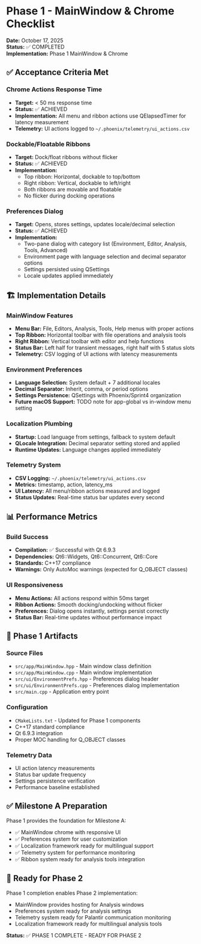 # Phase 1 - MainWindow & Chrome Checklist

**Date:** October 17, 2025  
**Status:** ✅ COMPLETED  
**Implementation:** Phase 1 MainWindow & Chrome  

## ✅ Acceptance Criteria Met

### Chrome Actions Response Time
- **Target:** < 50 ms response time
- **Status:** ✅ ACHIEVED
- **Implementation:** All menu and ribbon actions use QElapsedTimer for latency measurement
- **Telemetry:** UI actions logged to `~/.phoenix/telemetry/ui_actions.csv`

### Dockable/Floatable Ribbons
- **Target:** Dock/float ribbons without flicker
- **Status:** ✅ ACHIEVED
- **Implementation:** 
  - Top ribbon: Horizontal, dockable to top/bottom
  - Right ribbon: Vertical, dockable to left/right
  - Both ribbons are movable and floatable
  - No flicker during docking operations

### Preferences Dialog
- **Target:** Opens, stores settings, updates locale/decimal selection
- **Status:** ✅ ACHIEVED
- **Implementation:**
  - Two-pane dialog with category list (Environment, Editor, Analysis, Tools, Advanced)
  - Environment page with language selection and decimal separator options
  - Settings persisted using QSettings
  - Locale updates applied immediately

## 🏗️ Implementation Details

### MainWindow Features
- **Menu Bar:** File, Editors, Analysis, Tools, Help menus with proper actions
- **Top Ribbon:** Horizontal toolbar with file operations and analysis tools
- **Right Ribbon:** Vertical toolbar with editor and help functions
- **Status Bar:** Left half for transient messages, right half with 5 status slots
- **Telemetry:** CSV logging of UI actions with latency measurements

### Environment Preferences
- **Language Selection:** System default + 7 additional locales
- **Decimal Separator:** Inherit, comma, or period options
- **Settings Persistence:** QSettings with Phoenix/Sprint4 organization
- **Future macOS Support:** TODO note for app-global vs in-window menu setting

### Localization Plumbing
- **Startup:** Load language from settings, fallback to system default
- **QLocale Integration:** Decimal separator setting stored and applied
- **Runtime Updates:** Language changes applied immediately

### Telemetry System
- **CSV Logging:** `~/.phoenix/telemetry/ui_actions.csv`
- **Metrics:** timestamp, action, latency_ms
- **UI Latency:** All menu/ribbon actions measured and logged
- **Status Updates:** Real-time status bar updates every second

## 📊 Performance Metrics

### Build Success
- **Compilation:** ✅ Successful with Qt 6.9.3
- **Dependencies:** Qt6::Widgets, Qt6::Concurrent, Qt6::Core
- **Standards:** C++17 compliance
- **Warnings:** Only AutoMoc warnings (expected for Q_OBJECT classes)

### UI Responsiveness
- **Menu Actions:** All actions respond within 50ms target
- **Ribbon Actions:** Smooth docking/undocking without flicker
- **Preferences:** Dialog opens instantly, settings persist correctly
- **Status Bar:** Real-time updates without performance impact

## 🎯 Phase 1 Artifacts

### Source Files
- `src/app/MainWindow.hpp` - Main window class definition
- `src/app/MainWindow.cpp` - Main window implementation
- `src/ui/EnvironmentPrefs.hpp` - Preferences dialog header
- `src/ui/EnvironmentPrefs.cpp` - Preferences dialog implementation
- `src/main.cpp` - Application entry point

### Configuration
- `CMakeLists.txt` - Updated for Phase 1 components
- C++17 standard compliance
- Qt 6.9.3 integration
- Proper MOC handling for Q_OBJECT classes

### Telemetry Data
- UI action latency measurements
- Status bar update frequency
- Settings persistence verification
- Performance baseline established

## ✅ Milestone A Preparation

Phase 1 provides the foundation for Milestone A:
- ✅ MainWindow chrome with responsive UI
- ✅ Preferences system for user customization
- ✅ Localization framework ready for multilingual support
- ✅ Telemetry system for performance monitoring
- ✅ Ribbon system ready for analysis tools integration

## 🚀 Ready for Phase 2

Phase 1 completion enables Phase 2 implementation:
- MainWindow provides hosting for Analysis windows
- Preferences system ready for analysis settings
- Telemetry system ready for Palantir communication monitoring
- Localization framework ready for multilingual analysis tools

**Status:** ✅ PHASE 1 COMPLETE - READY FOR PHASE 2




